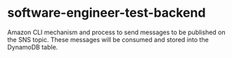 # software-engineer-test-backend
Amazon CLI mechanism and process to send messages to be published on the SNS topic. These messages will be consumed and stored into the DynamoDB table.
